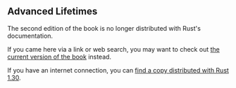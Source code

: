 ## Advanced Lifetimes

The second edition of the book is no longer distributed with Rust's documentation.

If you came here via a link or web search, you may want to check out [the current
version of the book](../ch19-02-advanced-lifetimes.md) instead.

If you have an internet connection, you can [find a copy distributed with
Rust
1.30](https://doc.rust-lang.org/1.30.0/book/second-edition/ch19-02-advanced-lifetimes.html).
